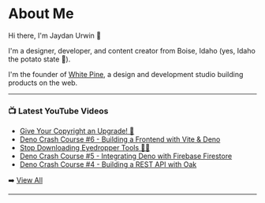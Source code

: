 # About Me

Hi there, I'm Jaydan Urwin 👋

I'm a designer, developer, and content creator from Boise, Idaho (yes, Idaho the potato state 🥔).

I'm the founder of [White Pine](https://whitepine.studio), a design and development studio building products on the web.

--- 

### 📺 Latest YouTube Videos 
<!-- YOUTUBE:START -->
- [Give Your Copyright an Upgrade! 🎉](https://www.youtube.com/watch?v=8nDudmWLS8A)
- [Deno Crash Course #6 - Building a Frontend with Vite &amp; Deno](https://www.youtube.com/watch?v=gr6ORt1YtzQ)
- [Stop Downloading Eyedropper Tools 🎨💦](https://www.youtube.com/watch?v=exn4_2vVoLM)
- [Deno Crash Course #5 - Integrating Deno with Firebase Firestore](https://www.youtube.com/watch?v=cgN77uI8Vuo)
- [Deno Crash Course #4 - Building a REST API with Oak](https://www.youtube.com/watch?v=nqSeL9rzyB4)
<!-- YOUTUBE:END --> 

➡️ [View All](https://youtube.com/@LittleSticks) 

---

<!--
**jaydanurwin/jaydanurwin** is a ✨ _special_ ✨ repository because its `README.md` (this file) appears on your GitHub profile.

Here are some ideas to get you started:

- 🔭 I’m currently working on ...
- 🌱 I’m currently learning ...
- 👯 I’m looking to collaborate on ...
- 🤔 I’m looking for help with ...
- 💬 Ask me about ...
- 📫 How to reach me: ...
- 😄 Pronouns: ...
- ⚡ Fun fact: ...
-->
